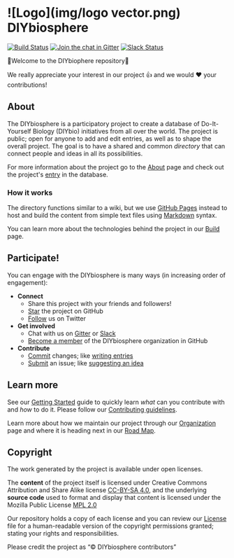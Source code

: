 # ![Logo](img/logo vector.png) DIYbiosphere

[![Build Status](https://travis-ci.org/DIYbiosphere/diybiosphere.io.svg?branch=master)](https://travis-ci.org/DIYbiosphere/diybiosphere.io)
[![Join the chat in Gitter](https://badges.gitter.im/DIYbiosphere/diybiosphere.io.svg)](https://gitter.im/DIYbiosphere/diybiosphere.io?utm_source=badge&utm_medium=badge&utm_campaign=pr-badge)
[![Slack Status](https://diybiosphere.herokuapp.com/badge.svg)](https://diybiosphere.herokuapp.com)

:tada:Welcome to the DIYbiophere repository:tada:

We really appreciate your interest in our project :+1: and we would :heart: your contributions!

## About
The DIYbiosphere is a participatory project to create a database of Do-It-Yourself Biology (DIYbio) initiatives from all over the world. The project is public; open for anyone to add and edit entries, as well as to shape the overall project. The goal is to have a shared and common _directory_ that can connect people and ideas in all its possibilities.

For more information about the project go to the [About] page and check out the project's [entry] in the database.

### How it works
The directory functions similar to a wiki, but we use [GitHub Pages] instead to host and build the content from simple text files using [Markdown] syntax.

You can learn more about the technologies behind the project in our [Build] page.

## Participate!
You can engage with the DIYbiosphere is many ways (in increasing order of engagement):
- **Connect**
	- Share this project with your friends and followers!
	- [Star] the project on GitHub
	- [Follow] us on Twitter
- **Get involved**
	- Chat with us on [Gitter] or [Slack]
	- [Become a member] of the DIYbiosphere organization in GitHub
- **Contribute**
	- [Commit] changes; like [writing entries]
	- [Submit] an issue; like [suggesting an idea]

## Learn more
See our [Getting Started] guide to quickly learn _what_ can you contribute with and _how_ to do it. Please follow our [Contributing guidelines].

Learn more about how we maintain our project through our [Organization] page and where it is heading next in our [Road Map].

## Copyright
The work generated by the project is available under open licenses.

The **content** of the project itself is licensed under Creative Commons Attribution and Share Alike license [CC-BY-SA 4.0], and the underlying **source code** used to format and display that content is licensed under the Mozilla Public License [MPL 2.0]

Our repository holds a copy of each license and you can review our [License] file for a human-readable version of the copyright permissions granted; stating your rights and responsibilities.

Please credit the project as “© DIYbiosphere contributors”

[about]: docs/about/index.html
[entry]: _projects/DIYbiosphere.md
[markdown]: https://guides.github.com/features/mastering-markdown/
[github pages]: https://pages.github.com/
[build]: #
[Commit]: #
[Submit]: #
[Getting started]: docs/help/getting-started.md
[Contributing guidelines]: #
[Represent your initiative]: #
[Become a member]: #
[Organization]: #
[Star]: #
[gitter]: https://gitter.im/DIYbiosphere?utm_source=share-link&utm_medium=link&utm_campaign=share-link
[follow]: https://twitter.com/DIYbiosphere
[slack]: https://diybiosphere.herokuapp.com/
[writing entries]: #
[suggesting an idea]: #
[Road Map]: #
[MPL 2.0]: https://www.mozilla.org/en-US/MPL/2.0/
[CC-BY-SA 4.0]: https://creativecommons.org/licenses/by-sa/4.0/
[LICENSE]: LICENSE.md
